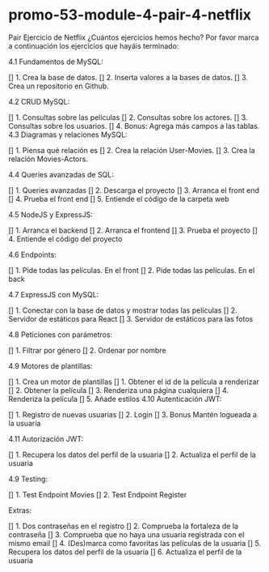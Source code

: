 # promo-53-module-4-pair-4-netflix
Pair 
Ejercicio de Netflix
¿Cuántos ejercicios hemos hecho?
Por favor marca a continuación los ejercicios que hayáis terminado:

4.1 Fundamentos de MySQL:

[] 1. Crea la base de datos.
[] 2. Inserta valores a la bases de datos.
[] 3. Crea un repositorio en Github. 

4.2 CRUD MySQL:

[] 1. Consultas sobre las películas
[] 2. Consultas sobre los actores.
[] 3. Consultas sobre los usuarios.
[] 4. Bonus: Agrega más campos a las tablas.
4.3 Diagramas y relaciones MySQL:

[] 1. Piensa qué relación es
[] 2. Crea la relación User-Movies.
[] 3. Crea la relación Movies-Actors.

4.4 Queries avanzadas de SQL:

[] 1. Queries avanzadas
[] 2. Descarga el proyecto
[] 3. Arranca el front end
[] 4. Prueba el front end
[] 5. Entiende el código de la carpeta web
    
4.5 NodeJS y ExpressJS:

[] 1. Arranca el backend
[] 2. Arranca el frontend
[] 3. Prueba el proyecto
[] 4. Entiende el código del proyecto

4.6 Endpoints:

[] 1. Pide todas las películas. En el front
[] 2. Pide todas las películas. En el back

4.7 ExpressJS con MySQL:

[] 1. Conectar con la base de datos y mostrar todas las películas
[] 2. Servidor de estáticos para React
[] 3. Servidor de estáticos para las fotos

4.8 Peticiones con parámetros:

[] 1. Filtrar por género
[] 2. Ordenar por nombre

4.9 Motores de plantillas:

[] 1. Crea un motor de plantillas
[] 1. Obtener el id de la película a renderizar
[] 2. Obtener la película
[] 3. Renderiza una página cualquiera
[] 4. Renderiza la película
[] 5. Añade estilos
4.10 Autenticación JWT:

[] 1. Registro de nuevas usuarias
[] 2. Login
[] 3. Bonus Mantén logueada a la usuaria

4.11 Autorización JWT:

[] 1. Recupera los datos del perfil de la usuaria
[] 2. Actualiza el perfil de la usuaria
 
4.9 Testing:

[] 1. Test Endpoint Movies
[] 2. Test Endpoint Register

Extras:

[] 1. Dos contraseñas en el registro
[] 2. Comprueba la fortaleza de la contraseña
[] 3. Comprueba que no haya una usuaria registrada con el mismo email
[] 4. (Des)marca como favoritas las películas de la usuaria
[] 5. Recupera los datos del perfil de la usuaria
[] 6. Actualiza el perfil de la usuaria
